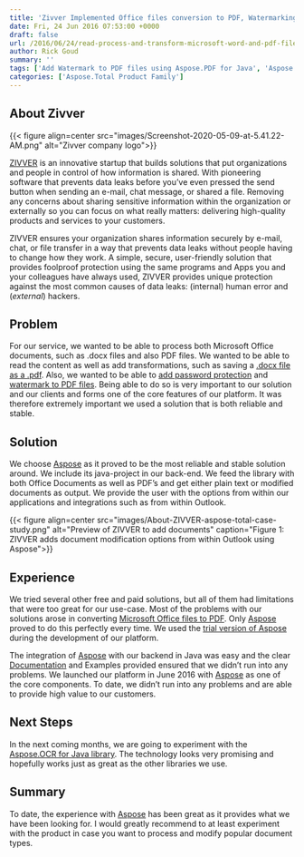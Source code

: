 ```yaml
---
title: 'Zivver Implemented Office files conversion to PDF, Watermarking and PDF encryption using APIs'
date: Fri, 24 Jun 2016 07:53:00 +0000
draft: false
url: /2016/06/24/read-process-and-transform-microsoft-word-and-pdf-files-using-apis/
author: Rick Goud
summary: ''
tags: ['Add Watermark to PDF files using Aspose.PDF for Java', 'Aspose.Total', 'Comprehensive Documentation', 'Convert DOCX DOC files to PDF format', 'DOCX to PDF conversion', 'Free Trial Version', 'Insert Image or Text watermark to PDFf iels', 'Java API to encrypt PDF documents', 'Java API to render MS Word files to PDF format', 'Java APIs to convert DOCX files to PDF format', 'Password protect PDF documents', 'Programatically render DOCX files to PDF format', 'Success Stories']
categories: ['Aspose.Total Product Family']
---
```


## About Zivver



{{< figure align=center src="images/Screenshot-2020-05-09-at-5.41.22-AM.png" alt="Zivver company logo">}}


[ZIVVER][1] is an innovative startup that builds solutions that put organizations and people in control of how information is shared. With pioneering software that prevents data leaks before you’ve even pressed the send button when sending an e-mail, chat message, or shared a file. Removing any concerns about sharing sensitive information within the organization or externally so you can focus on what really matters: delivering high-quality products and services to your customers.

ZIVVER ensures your organization shares information securely by e-mail, chat, or file transfer in a way that prevents data leaks without people having to change how they work. A simple, secure, user-friendly solution that provides foolproof protection using the same programs and Apps you and your colleagues have always used, ZIVVER provides unique protection against the most common causes of data leaks: (internal) human error and (_external_) hackers.

## Problem

For our service, we wanted to be able to process both Microsoft Office documents, such as .docx files and also PDF files. We wanted to be able to read the content as well as add transformations, such as saving a [.docx file as a .pdf][2]. Also, we wanted to be able to [add password protection][3] and [watermark to PDF files][4]. Being able to do so is very important to our solution and our clients and forms one of the core features of our platform. It was therefore extremely important we used a solution that is both reliable and stable.

## Solution

We choose [Aspose][5] as it proved to be the most reliable and stable solution around. We include its java-project in our back-end. We feed the library with both Office Documents as well as PDF’s and get either plain text or modified documents as output. We provide the user with the options from within our applications and integrations such as from within Outlook.



{{< figure align=center src="images/About-ZIVVER-aspose-total-case-study.png" alt="Preview of ZIVVER to add documents" caption="Figure 1: ZIVVER adds document modification options from within Outlook using Aspose">}}


## Experience

We tried several other free and paid solutions, but all of them had limitations that were too great for our use-case. Most of the problems with our solutions arose in converting [Microsoft Office files to PDF][6]. Only [Aspose][7] proved to do this perfectly every time. We used the [trial version of Aspose][8] during the development of our platform.

The integration of [Aspose][9] with our backend in Java was easy and the clear [Documentation][10] and Examples provided ensured that we didn’t run into any problems. We launched our platform in June 2016 with [Aspose][11] as one of the core components. To date, we didn’t run into any problems and are able to provide high value to our customers.

## Next Steps

In the next coming months, we are going to experiment with the [Aspose.OCR for Java library][12]. The technology looks very promising and hopefully works just as great as the other libraries we use.

## Summary

To date, the experience with [Aspose][13] has been great as it provides what we have been looking for. I would greatly recommend to at least experiment with the product in case you want to process and modify popular document types.




[1]: https://www.zivver.eu/
[2]: https://docs.aspose.com/display/wordsjava/Converting+a+Microsoft+Word+document+using+save+Method#ConvertingaMicrosoftWorddocumentusingsaveMethod-ConvertaDocumenttoPDF
[3]: https://docs.aspose.com/
[4]: https://docs.aspose.com/
[5]: https://www.aspose.com/
[6]: https://docs.aspose.com/display/wordsjava/Converting+a+Microsoft+Word+document+using+save+Method
[7]: https://www.aspose.com/
[8]: https://downloads.aspose.com/total/java
[9]: https://www.aspose.com/
[10]: https://docs.aspose.com/dashboard.action
[11]: https://www.aspose.com/
[12]: https://products.aspose.com/ocr/java
[13]: https://www.aspose.com/




